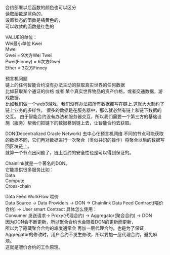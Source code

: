 合约部署以后函数的颜色也可以区分        
读取函数是蓝色的，        
设置状态的函数是橘黄色的，        
可以收款的函数是红色的        


          
VALUE的单位：        
Wei最小单位
Kwei        
Mwei        
Gwei = 9次方Wei
Twei        
Pwei(Finney) = 6次方Gwei        
Ether = 3次方Finney        


          
预言机问题        
链上的任何智能合约没有办法主动的获取真实世界的任何数据        
比如获取某个通证的价格 或者 某个真实世界物品的资产价格，或者交通数据，游戏数据。        
比如我们做一个web3游戏，我们没有办法把所有数据都写在链上.这就大大制约了链上业务的多样性。
很多的数据是在服务器中，那么就必然有链上和链下数据的交互。
由于智能合约没有办法和服务器交互，所以我们需要一个第三方的基础设施（服务）帮我们把链下的数据移到链上去，让智能合约去获取。

DON(Decentralized Oracle Network) 去中心化预言机网络
不同的节点可能获取的数据不同，它们再对数据进行一次聚合（类似共识的操作）将聚合以后的数据写回区块链上。  
就算一个节点出问题了，链上合约的安全性也是可以得到保证的。  

Chainlink就是一个著名的DON。    
它能提供很多服务比如：  
Data    
Compute     
Cross-chain  


Data Feed WorkFlow 喂价     
Data Source -> Data Providers -> DON -> Chainlink Data Feed Contract(喂价合约) -> User smart Contract 
具体怎么使用：      
Consumer 发送请求-> Proxy(代理合约) -> Aggregator(聚合合约) -> DON      
因为DON会不断更新，所以聚合合约也会随着DON的更新而更新，      
所以为了隐藏聚合合约的难度通常会 再加一层代理合约。也是为了保证Aggregator的修改时，用户合约不发生修改，所以要加一层代理合约，避免麻烦。     
这就是喂价合约的工作原理。





